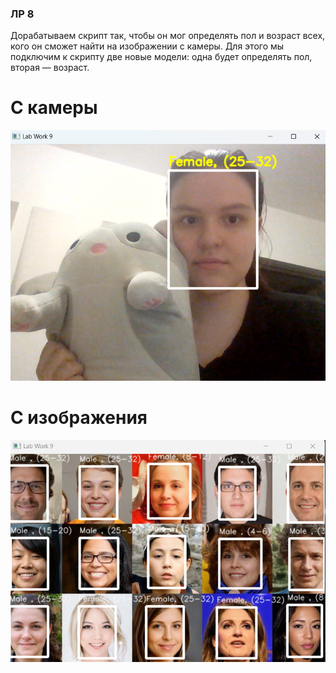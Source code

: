 ### ЛР 8

Дорабатываем скрипт так, чтобы он мог определять пол и возраст всех, кого он сможет найти на изображении с камеры. 
Для этого мы подключим к скрипту две новые модели: одна будет определять пол, вторая — возраст. 

# С камеры
![Branching](https://github.com/vichnya/PROG6/blob/main/%D0%9B%D0%A09/images/%D1%842.png)

# С изображения 
![Branching](https://github.com/vichnya/PROG6/blob/main/%D0%9B%D0%A09/images/%D0%A0%D0%B8%D1%812.png)
